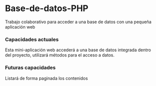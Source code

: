 # Base-de-datos-PHP
Trabajo colaborativo para acceder a una base de datos con una pequeña aplicación web

### Capacidades actuales
Esta mini-aplicación web accederá a una base de datos integrada dentro del proyecto, utilizará métodos para el acceso a datos.

### Futuras capacidades
Listará de forma paginada los contenidos